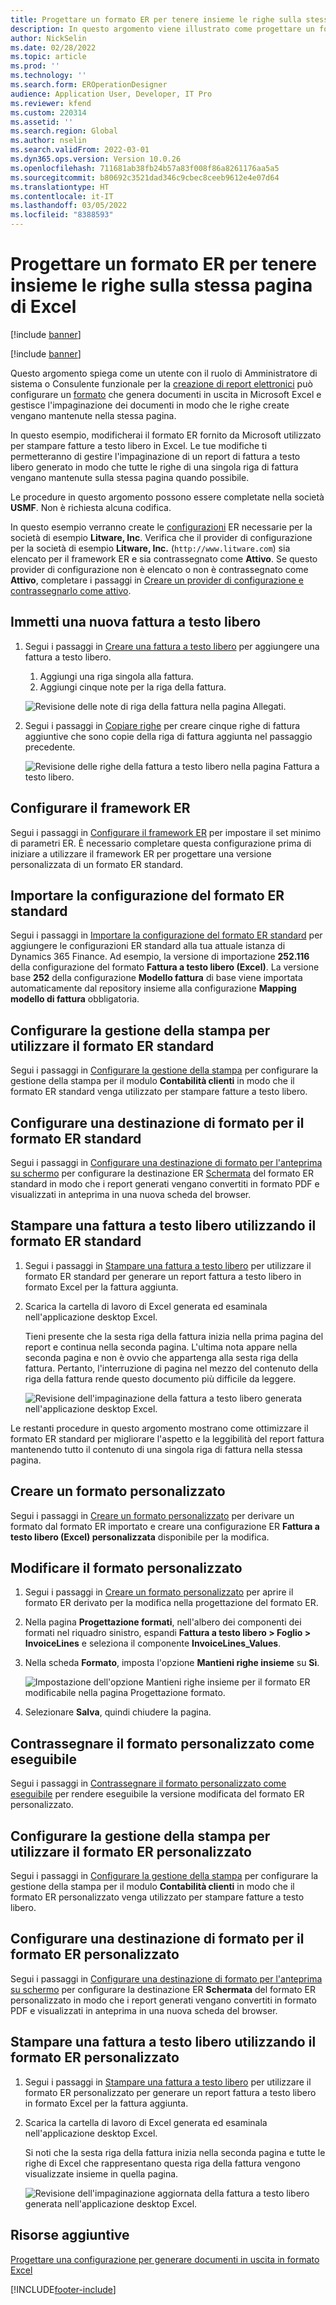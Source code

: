 ```yaml
---
title: Progettare un formato ER per tenere insieme le righe sulla stessa pagina di Excel
description: In questo argomento viene illustrato come progettare un formato di report elettronico (ER) che mantenga le righe insieme nella stessa pagina di Microsoft Excel.
author: NickSelin
ms.date: 02/28/2022
ms.topic: article
ms.prod: ''
ms.technology: ''
ms.search.form: EROperationDesigner
audience: Application User, Developer, IT Pro
ms.reviewer: kfend
ms.custom: 220314
ms.assetid: ''
ms.search.region: Global
ms.author: nselin
ms.search.validFrom: 2022-03-01
ms.dyn365.ops.version: Version 10.0.26
ms.openlocfilehash: 711681ab38fb24b57a83f008f86a8261176aa5a5
ms.sourcegitcommit: b80692c3521dad346c9cbec8ceeb9612e4e07d64
ms.translationtype: HT
ms.contentlocale: it-IT
ms.lasthandoff: 03/05/2022
ms.locfileid: "8388593"
---
```

# <a name="design-an-er-format-to-keep-rows-together-on-the-same-excel-page"></a>Progettare un formato ER per tenere insieme le righe sulla stessa pagina di Excel

[!include [banner](../includes/banner.md)]

[!include [banner](../includes/preview-banner.md)]

Questo argomento spiega come un utente con il ruolo di Amministratore di sistema o Consulente funzionale per la [creazione di report elettronici](general-electronic-reporting.md) può configurare un [formato](er-overview-components.md#format-component) che genera documenti in uscita in Microsoft Excel e gestisce l'impaginazione dei documenti in modo che le righe create vengano mantenute nella stessa pagina.

In questo esempio, modificherai il formato ER fornito da Microsoft utilizzato per stampare fatture a testo libero in Excel. Le tue modifiche ti permetteranno di gestire l'impaginazione di un report di fattura a testo libero generato in modo che tutte le righe di una singola riga di fattura vengano mantenute sulla stessa pagina quando possibile.

Le procedure in questo argomento possono essere completate nella società **USMF**. Non è richiesta alcuna codifica.

In questo esempio verranno create le [configurazioni](general-electronic-reporting.md#Configuration) ER necessarie per la società di esempio **Litware, Inc**. Verifica che il provider di configurazione per la società di esempio **Litware, Inc.** (`http://www.litware.com`) sia elencato per il framework ER e sia contrassegnato come **Attivo**. Se questo provider di configurazione non è elencato o non è contrassegnato come **Attivo**, completare i passaggi in [Creare un provider di configurazione e contrassegnarlo come attivo](tasks/er-configuration-provider-mark-it-active-2016-11.md).

## <a name="enter-a-new-free-text-invoice"></a>Immetti una nuova fattura a testo libero

1. Segui i passaggi in [Creare una fattura a testo libero](../../../finance/accounts-receivable/create-free-text-invoice-new.md#create-a-free-text-invoice-1) per aggiungere una fattura a testo libero.

    1. Aggiungi una riga singola alla fattura.
    2. Aggiungi cinque note per la riga della fattura.

    ![Revisione delle note di riga della fattura nella pagina Allegati.](./media/er-keep-excel-rows-together-notes.png)

2. Segui i passaggi in [Copiare righe](../../../finance/accounts-receivable/create-free-text-invoice-new.md#copy-lines) per creare cinque righe di fattura aggiuntive che sono copie della riga di fattura aggiunta nel passaggio precedente.

    ![Revisione delle righe della fattura a testo libero nella pagina Fattura a testo libero.](./media/er-keep-excel-rows-together-invoice.png)

## <a name="configure-the-er-framework"></a>Configurare il framework ER

Segui i passaggi in [Configurare il framework ER](er-quick-start2-customize-report.md#ConfigureFramework) per impostare il set minimo di parametri ER. È necessario completare questa configurazione prima di iniziare a utilizzare il framework ER per progettare una versione personalizzata di un formato ER standard.

## <a name="import-the-standard-er-format-configuration"></a>Importare la configurazione del formato ER standard

Segui i passaggi in [Importare la configurazione del formato ER standard](er-quick-start2-customize-report.md#ImportERSolution1) per aggiungere le configurazioni ER standard alla tua attuale istanza di Dynamics 365 Finance. Ad esempio, la versione di importazione **252.116** della configurazione del formato **Fattura a testo libero (Excel)**. La versione base **252** della configurazione **Modello fattura** di base viene importata automaticamente dal repository insieme alla configurazione **Mapping modello di fattura** obbligatoria.

## <a name="set-up-print-management-to-use-the-standard-er-format"></a>Configurare la gestione della stampa per utilizzare il formato ER standard

Segui i passaggi in [Configurare la gestione della stampa](er-embed-images-header-footer-excel-reports.md#ConfigurePrintManagement1) per configurare la gestione della stampa per il modulo **Contabilità clienti** in modo che il formato ER standard venga utilizzato per stampare fatture a testo libero.

## <a name="configure-a-format-destination-for-the-standard-er-format"></a>Configurare una destinazione di formato per il formato ER standard

Segui i passaggi in [Configurare una destinazione di formato per l'anteprima su schermo](er-quick-start1-new-solution.md#ConfigureDestination) per configurare la destinazione ER [Schermata](er-destination-type-screen.md) del formato ER standard in modo che i report generati vengano convertiti in formato PDF e visualizzati in anteprima in una nuova scheda del browser.

## <a name="print-a-free-text-invoice-by-using-the-standard-er-format"></a>Stampare una fattura a testo libero utilizzando il formato ER standard

1. Segui i passaggi in [Stampare una fattura a testo libero](er-embed-images-header-footer-excel-reports.md#ProcessInvoice1) per utilizzare il formato ER standard per generare un report fattura a testo libero in formato Excel per la fattura aggiunta.
2. Scarica la cartella di lavoro di Excel generata ed esaminala nell'applicazione desktop Excel.

    Tieni presente che la sesta riga della fattura inizia nella prima pagina del report e continua nella seconda pagina. L'ultima nota appare nella seconda pagina e non è ovvio che appartenga alla sesta riga della fattura. Pertanto, l'interruzione di pagina nel mezzo del contenuto della riga della fattura rende questo documento più difficile da leggere.

    ![Revisione dell'impaginazione della fattura a testo libero generata nell'applicazione desktop Excel.](./media/er-keep-excel-rows-together-invoice1.gif)

Le restanti procedure in questo argomento mostrano come ottimizzare il formato ER standard per migliorare l'aspetto e la leggibilità del report fattura mantenendo tutto il contenuto di una singola riga di fattura nella stessa pagina.

## <a name="create-a-custom-format"></a>Creare un formato personalizzato

Segui i passaggi in [Creare un formato personalizzato](er-embed-images-header-footer-excel-reports.md#DeriveProvidedFormat) per derivare un formato dal formato ER importato e creare una configurazione ER **Fattura a testo libero (Excel) personalizzata** disponibile per la modifica.

## <a name="edit-the-custom-format"></a>Modificare il formato personalizzato

1. Segui i passaggi in [Creare un formato personalizzato](er-embed-images-header-footer-excel-reports.md#ConfigureDerivedFormat) per aprire il formato ER derivato per la modifica nella progettazione del formato ER.
2. Nella pagina **Progettazione formati**, nell'albero dei componenti dei formati nel riquadro sinistro, espandi **Fattura a testo libero \> Foglio \> InvoiceLines** e seleziona il componente **InvoiceLines_Values**.
3. Nella scheda **Formato**, imposta l'opzione **Mantieni righe insieme** su **Sì**.

    ![Impostazione dell'opzione Mantieni righe insieme per il formato ER modificabile nella pagina Progettazione formato.](./media/er-keep-excel-rows-together-format.png)

4. Selezionare **Salva**, quindi chiudere la pagina.

## <a name="mark-the-custom-format-as-runnable"></a>Contrassegnare il formato personalizzato come eseguibile

Segui i passaggi in [Contrassegnare il formato personalizzato come eseguibile](er-embed-images-header-footer-excel-reports.md#MarkFormatRunnable) per rendere eseguibile la versione modificata del formato ER personalizzato.

## <a name="set-up-print-management-to-use-the-custom-er-format"></a>Configurare la gestione della stampa per utilizzare il formato ER personalizzato

Segui i passaggi in [Configurare la gestione della stampa](er-embed-images-header-footer-excel-reports.md#ConfigurePrintManagement2) per configurare la gestione della stampa per il modulo **Contabilità clienti** in modo che il formato ER personalizzato venga utilizzato per stampare fatture a testo libero.

## <a name="configure-a-format-destination-for-the-custom-er-format"></a>Configurare una destinazione di formato per il formato ER personalizzato

Segui i passaggi in [Configurare una destinazione di formato per l'anteprima su schermo](er-quick-start1-new-solution.md#ConfigureDestination) per configurare la destinazione ER **Schermata** del formato ER personalizzato in modo che i report generati vengano convertiti in formato PDF e visualizzati in anteprima in una nuova scheda del browser.

## <a name="print-a-free-text-invoice-by-using-the-custom-er-format"></a>Stampare una fattura a testo libero utilizzando il formato ER personalizzato

1. Segui i passaggi in [Stampare una fattura a testo libero](er-embed-images-header-footer-excel-reports.md#ProcessInvoice2) per utilizzare il formato ER personalizzato per generare un report fattura a testo libero in formato Excel per la fattura aggiunta.
2. Scarica la cartella di lavoro di Excel generata ed esaminala nell'applicazione desktop Excel.

    Si noti che la sesta riga della fattura inizia nella seconda pagina e tutte le righe di Excel che rappresentano questa riga della fattura vengono visualizzate insieme in quella pagina.

    ![Revisione dell'impaginazione aggiornata della fattura a testo libero generata nell'applicazione desktop Excel.](./media/er-keep-excel-rows-together-invoice2.gif)

## <a name="additional-resources"></a>Risorse aggiuntive

[Progettare una configurazione per generare documenti in uscita in formato Excel](er-fillable-excel.md)

[!INCLUDE[footer-include](../../../includes/footer-banner.md)]
